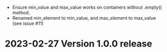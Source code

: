* Ensure min_value and max_value works on containers without .empty() method.
* Renamed min_element to min_value, and max_element to max_value (see issue #11)

# 2023-02-27 Version 1.0.0 release

